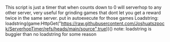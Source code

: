 This script is just a timer that when counts down to 0 will serverhop to any other server, very useful for grinding games that dont let you get a reward twice in the same server. put in autoexecute for those games
Loadstring: loadstring(game:HttpGet("https://raw.githubusercontent.com/Joshuatszpock/ServerhopTimer/refs/heads/main/source",true))()
note: loadstring is buggier than no loadstring for some reason
